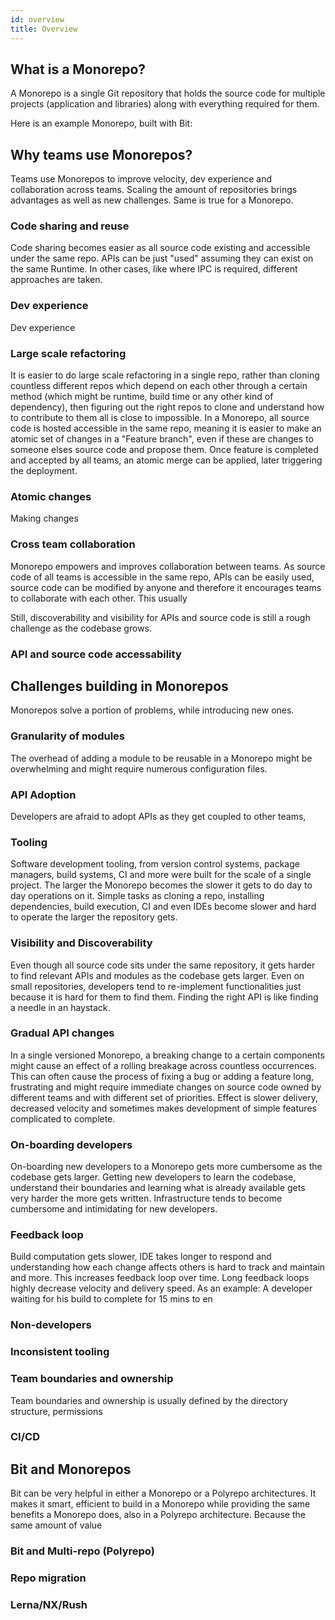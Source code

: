 ```yaml
---
id: overview
title: Overview
---
```


## What is a Monorepo?

A Monorepo is a single Git repository that holds the source code for multiple projects (application and libraries) along with everything required for them.

Here is an example Monorepo, built with Bit:

## Why teams use Monorepos?

Teams use Monorepos to improve velocity, dev experience and collaboration across teams. Scaling the amount of repositories brings advantages as well as new challenges. Same is true for a Monorepo.

### Code sharing and reuse

Code sharing becomes easier as all source code existing and accessible under the same repo. APIs can be just "used" assuming they can exist on the same Runtime. In other cases, like where IPC is required, different approaches are taken.

### Dev experience

Dev experience

### Large scale refactoring

It is easier to do large scale refactoring in a single repo, rather than cloning countless different repos which depend on each other through a certain method (which might be runtime, build time or any other kind of dependency), then figuring out the right repos to clone and understand how to contribute to them all is close to impossible. In a Monorepo, all source code is hosted accessible in the same repo, meaning it is easier to make an atomic set of changes in a "Feature branch", even if these are changes to someone elses source code and propose them. Once feature is completed and accepted by all teams, an atomic merge can be applied, later triggering the deployment.

### Atomic changes

Making changes

### Cross team collaboration

Monorepo empowers and improves collaboration between teams. As source code of all teams is accessible in the same repo, APIs can be easily used, source code can be modified by anyone and therefore it encourages teams to collaborate with each other.
This usually

Still, discoverability and visibility for APIs and source code is still a rough challenge as the codebase grows.

### API and source code accessability

## Challenges building in Monorepos

Monorepos solve a portion of problems, while introducing new ones.

### Granularity of modules

The overhead of adding a module to be reusable in a Monorepo might be overwhelming and might require numerous configuration files.

### API Adoption

Developers are afraid to adopt APIs as they get coupled to other teams,

### Tooling

Software development tooling, from version control systems, package managers, build systems, CI and more were built for the scale of a single project. The larger the Monorepo becomes the slower it gets to do day to day operations on it. Simple tasks as cloning a repo, installing dependencies, build execution, CI and even IDEs become slower and hard to operate the larger the repository gets.

### Visibility and Discoverability

Even though all source code sits under the same repository, it gets harder to find relevant APIs and modules as the codebase gets larger. Even on small repositories, developers tend to re-implement functionalities just because it is hard for them to find them. Finding the right API is like finding a needle in an haystack.

### Gradual API changes

In a single versioned Monorepo, a breaking change to a certain components might cause an effect of a rolling breakage across countless occurrences. This can often cause the process of fixing a bug or adding a feature long, frustrating and might require immediate changes on source code owned by different teams and with different set of priorities. Effect is slower delivery, decreased velocity and sometimes makes development of simple features complicated to complete.

### On-boarding developers

On-boarding new developers to a Monorepo gets more cumbersome as the codebase gets larger. Getting new developers to learn the codebase, understand their boundaries and learning what is already available gets very harder the more gets written. Infrastructure tends to become cumbersome and intimidating for new developers.

### Feedback loop

Build computation gets slower, IDE takes longer to respond and understanding how each change affects others is hard to track and maintain and more. This increases feedback loop over time. Long feedback loops highly decrease velocity and delivery speed. As an example: A developer waiting for his build to complete for 15 mins to en

### Non-developers

### Inconsistent tooling

### Team boundaries and ownership

Team boundaries and ownership is usually defined by the directory structure, permissions

### CI/CD

## Bit and Monorepos

Bit can be very helpful in either a Monorepo or a Polyrepo architectures. It makes it smart, efficient to build in a Monorepo while providing the same benefits a Monorepo does, also in a Polyrepo architecture. Because the same amount of value

### Bit and Multi-repo (Polyrepo)

### Repo migration

### Lerna/NX/Rush
